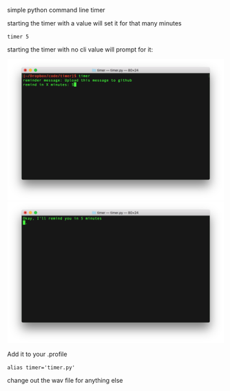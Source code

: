 simple python command line timer

starting the timer with a value will set it for that many minutes

    timer 5

starting the timer with no cli value will prompt for it:

![](1.png)
![](2.png)

Add it to your .profile

    alias timer='timer.py'

change out the wav file for anything else

